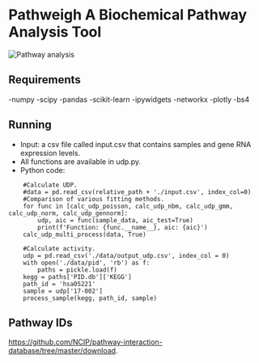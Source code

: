 # Pathweigh A Biochemical Pathway Analysis Tool
![Pathway analysis](https://norbis.w.uib.no/files/2016/05/F1.large_-768x623.jpg)

## Requirements

-numpy
-scipy
-pandas
-scikit-learn
-ipywidgets
-networkx
-plotly
-bs4

## Running
- Input: a csv file called input.csv that contains samples and gene RNA expression levels.
- All functions are available in udp.py.
- Python code:
```
    #Calculate UDP.
    #data = pd.read_csv(relative_path + './input.csv', index_col=0)
    #Comparison of various fitting methods.
    for func in [calc_udp_poisson, calc_udp_nbm, calc_udp_gmm, calc_udp_norm, calc_udp_gennorm]:
        udp, aic = func(sample_data, aic_test=True)
        print(f'Function: {func.__name__}, aic: {aic}')
    calc_udp_multi_process(data, True)

    #Calculate activity.
    udp = pd.read_csv('./data/output_udp.csv', index_col = 0)
    with open('./data/pid', 'rb') as f:
        paths = pickle.load(f)
    kegg = paths['PID.db']['KEGG']
    path_id = 'hsa05221'
    sample = udp['17-002']
    process_sample(kegg, path_id, sample)
```
## Pathway IDs
https://github.com/NCIP/pathway-interaction-database/tree/master/download.
